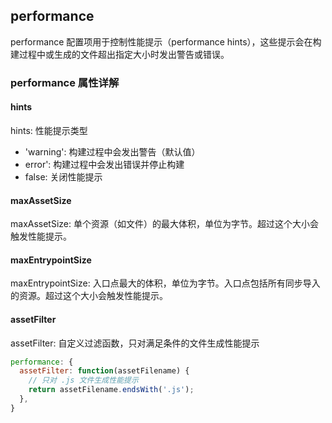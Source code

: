 ## performance
performance 配置项用于控制性能提示（performance hints），这些提示会在构建过程中或生成的文件超出指定大小时发出警告或错误。

### performance 属性详解
#### hints
hints: 性能提示类型
- 'warning': 构建过程中会发出警告（默认值）
- error': 构建过程中会发出错误并停止构建
- false: 关闭性能提示

#### maxAssetSize
maxAssetSize: 单个资源（如文件）的最大体积，单位为字节。超过这个大小会触发性能提示。

#### maxEntrypointSize
maxEntrypointSize: 入口点最大的体积，单位为字节。入口点包括所有同步导入的资源。超过这个大小会触发性能提示。

#### assetFilter
assetFilter: 自定义过滤函数，只对满足条件的文件生成性能提示
```js
performance: {
  assetFilter: function(assetFilename) {
    // 只对 .js 文件生成性能提示
    return assetFilename.endsWith('.js');
  },
}
```
